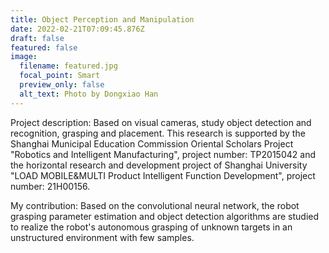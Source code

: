 ```yaml
---
title: Object Perception and Manipulation
date: 2022-02-21T07:09:45.876Z
draft: false
featured: false
image:
  filename: featured.jpg
  focal_point: Smart
  preview_only: false
  alt_text: Photo by Dongxiao Han
---
```

Project description: Based on visual cameras, study object detection and recognition, grasping and placement. This research is supported by the Shanghai Municipal Education Commission Oriental Scholars Project "Robotics and Intelligent Manufacturing", project number: TP2015042 and the horizontal research and development project of Shanghai University "LOAD MOBILE&MULTI Product Intelligent Function Development", project number: 21H00156.

My contribution:  Based on the convolutional neural network, the robot grasping parameter estimation and object detection algorithms are studied to realize the robot's autonomous grasping of unknown targets in an unstructured environment with few samples.